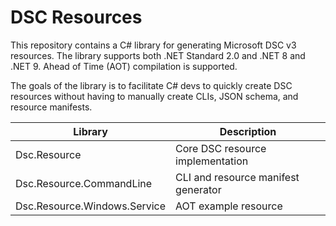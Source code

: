 # DSC Resources

This repository contains a C# library for generating Microsoft DSC v3 resources.
The library supports both .NET Standard 2.0 and .NET 8 and .NET 9. Ahead of Time
(AOT) compilation is supported.

The goals of the library is to facilitate C# devs to quickly create DSC
resources without having to manually create CLIs, JSON schema, and resource manifests.

| Library | Description |
| --- | --- |
| Dsc.Resource | Core DSC resource implementation |
| Dsc.Resource.CommandLine | CLI and resource manifest generator |
| Dsc.Resource.Windows.Service | AOT example resource |
